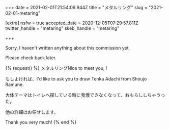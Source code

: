 +++
date = 2021-02-01T21:54:09.944Z
title = "メタルリング"
slug = "2021-02-01-metaring"

[extra]
nsfw = true
accepted_date = 2020-12-05T07:29:57.811Z
twitter_handle = "metaring"
skeb_handle = "metaring"

+++

Sorry, I haven't written anything about this commission yet.

Please check back later.

{% request() %}
メタルリングNice to meet you, <TODO>!

もしよければ、I'd like to ask you to draw Tenka Adachi from Shoujo Ramune.

大体テーマはトイレへ探している時に我慢できなくなって、おもらししちゃうった。

他の詳細はお任せします。

Thank you very much!
{% end %}
